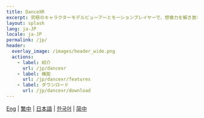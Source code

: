 ```yaml
---
title: DanceXR
excerpt: 究極のキャラクターモデルビューアーとモーションプレイヤーで、想像力を解き放ちましょう。VR対応で、PC、Mac、Androidで利用可能です。創造力を解き放ち、これまでにないようにキャラクターを生き生きとさせましょう！
layout: splash
lang: ja-JP
locale: ja-JP
permalink: /jp/
header:
  overlay_image: /images/header_wide.png
  actions: 
    - label: 紹介
      url: /jp/dancexr
    - label: 機能
      url: /jp/dancexr/features
    - label: ダウンロード
      url: /jp/dancexr/download
---
```


[Eng](/dancexr) | [繁中](/tw/dancexr) | [日本語](/jp/dancexr) | [한국어](/kr/dancexr) | [简中](/zh/dancexr)